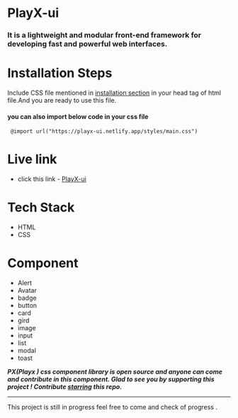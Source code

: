 # PlayX-ui
 ### It is a lightweight and modular front-end framework for developing fast and powerful web interfaces.



# Installation Steps

Include CSS file mentioned in [installation section](https://playx-ui.netlify.app/pages/document) in your head tag of html file.And you are ready to use this file.

#### you can also import below code in your css file
` @import url("https://playx-ui.netlify.app/styles/main.css")`
# Live link
- click this link - [PlayX-ui](https://playx-ui.netlify.app/index.html)

# Tech Stack

- HTML
- CSS

# Component

- Alert
- Avatar
- badge
- button
- card
- gird
- image
- input
- list
- modal 
- toast


**_PX(Playx  ) css component library is open source and anyone can come and contribute in this component. Glad to see you by supporting this project ! Contribute [starring](https://github.com/aniketsingh13/PlayX-UI) this repo._**

---
This project is still in progress feel free to come and check of progress .